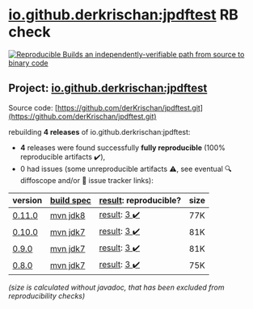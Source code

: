 [io.github.derkrischan:jpdftest](https://central.sonatype.com/artifact/io.github.derkrischan/jpdftest/versions) RB check
=======

[![Reproducible Builds](https://reproducible-builds.org/images/logos/rb.svg) an independently-verifiable path from source to binary code](https://reproducible-builds.org/)

## Project: [io.github.derkrischan:jpdftest](https://central.sonatype.com/artifact/io.github.derkrischan/jpdftest/versions)

Source code: [https://github.com/derKrischan/jpdftest.git](https://github.com/derKrischan/jpdftest.git)

rebuilding **4 releases** of io.github.derkrischan:jpdftest:
- **4** releases were found successfully **fully reproducible** (100% reproducible artifacts :heavy_check_mark:),
- 0 had issues (some unreproducible artifacts :warning:, see eventual :mag: diffoscope and/or :memo: issue tracker links):

| version | [build spec](/BUILDSPEC.md) | [result](https://reproducible-builds.org/docs/jvm/): reproducible? | size |
| -- | --------- | ------ | -- |
| [0.11.0](https://central.sonatype.com/artifact/io.github.derkrischan/jpdftest/0.11.0/pom) | [mvn jdk8](jpdftest-0.11.0.buildspec) | [result](jpdftest-0.11.0.buildinfo): [3 :heavy_check_mark: ](jpdftest-0.11.0.buildcompare) | 77K |
| [0.10.0](https://central.sonatype.com/artifact/io.github.derkrischan/jpdftest/0.10.0/pom) | [mvn jdk7](jpdftest-0.10.0.buildspec) | [result](jpdftest-0.10.0.buildinfo): [3 :heavy_check_mark: ](jpdftest-0.10.0.buildcompare) | 81K |
| [0.9.0](https://central.sonatype.com/artifact/io.github.derkrischan/jpdftest/0.9.0/pom) | [mvn jdk7](jpdftest-0.9.0.buildspec) | [result](jpdftest-0.9.0.buildinfo): [3 :heavy_check_mark: ](jpdftest-0.9.0.buildcompare) | 81K |
| [0.8.0](https://central.sonatype.com/artifact/io.github.derkrischan/jpdftest/0.8.0/pom) | [mvn jdk7](jpdftest-0.8.0.buildspec) | [result](jpdftest-0.8.0.buildinfo): [3 :heavy_check_mark: ](jpdftest-0.8.0.buildcompare) | 75K |

<i>(size is calculated without javadoc, that has been excluded from reproducibility checks)</i>
